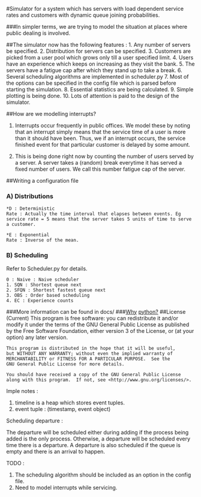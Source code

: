 #Simulator for a system which has servers with load dependent service rates and customers with dynamic queue joining probabilities. 

###In simpler terms, we are trying to model the situation at places where public dealing is involved.

##The simulator now has the following features :
    1. Any number of servers be specified.
	2. Distribution for servers can be specified.
	3. Customers are picked from a user pool which grows only till a user specified
	limit. 
	4. Users have an experience which keeps on increasing as they visit the bank.
	5. The servers have a fatigue cap after which they stand up to take a break.
	6. Several scheduling algorithms are implemented in scheduler.py
	7. Most of the options can be specified in the config file which is parsed before
	starting the simulation.
	8. Essential statistics are being calculated.
	9. Simple plotting is being done.
	10. Lots of attention is paid to the design of the simulator.

##How are we modelling interrupts?

1. Interrupts occur frequently in public offices. We model these by noting that an interrupt simply means that the service time of a user is more than it should have been. Thus, we if an interrupt occurs, the service finished event for that particular customer is delayed by some amount.

2. This is being done right now by counting the number of users served by a server. A server takes a (random) break everytime it has served a fixed number of users.
We call this number fatigue cap of the server.

##Writing a configuration file

### A) Distributions

    *D : Deterministic
    Rate : Actually the time interval that elapses between events. Eg service rate = 5 means that the server takes 5 units of time to serve a customer.

    *E : Exponential
    Rate : Inverse of the mean.

### B) Scheduling
Refer to Scheduler.py for details.

    0 : Naive : Naive scheduler
    1. SQN : Shortest queue next
    2. SFQN : Shortest fastest queue next
    3. OBS : Order based scheduling 
    4. EC : Experience counts


###More information can be found in docs/
###[Why](http://www.quora.com/Python-programming-language-1/What-are-some-cool-Python-tricks) [python?](http://xkcd.com/353/)
##License (Current)
    This program is free software: you can redistribute it and/or modify
    it under the terms of the GNU General Public License as published by
    the Free Software Foundation, either version 3 of the License, or
    (at your option) any later version.

    This program is distributed in the hope that it will be useful,
    but WITHOUT ANY WARRANTY; without even the implied warranty of
    MERCHANTABILITY or FITNESS FOR A PARTICULAR PURPOSE.  See the
    GNU General Public License for more details.

    You should have received a copy of the GNU General Public License
    along with this program.  If not, see <http://www.gnu.org/licenses/>.
    


Imple notes :

1. timeline is a heap which stores event tuples.
2. event tuple : (timestamp, event object)

Scheduling departure : 

The departure will be scheduled either during adding if the process being added is the only process. Otherwise, a departure will be scheduled every time there is a departure. A departure is also scheduled if the queue is empty and there is an arrival to happen.

TODO :
1. The scheduling algorithm should be included as an option in the config file.
2. Need to model interrupts while servicing.

